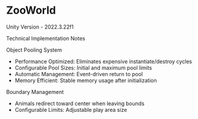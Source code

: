 # ZooWorld

Unity Version - 2022.3.22f1

Technical Implementation Notes

Object Pooling System
- Performance Optimized: Eliminates expensive instantiate/destroy cycles
- Configurable Pool Sizes: Initial and maximum pool limits
- Automatic Management: Event-driven return to pool
- Memory Efficient: Stable memory usage after initialization

Boundary Management
- Animals redirect toward center when leaving bounds
- Configurable Limits: Adjustable play area size
